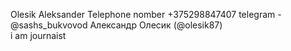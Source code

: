 Olesik Aleksander
Telephone nomber +375298847407 telegram -@sashs_bukvovod Александр Олесик (@olesik87)  
i am journaist  

